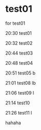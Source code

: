 # test01
for test01

20:30  test01

20:32  test02

20:44  test03

20:48  test04

20:51  test05 b

21:01  test08 lb

21:06  test09  l

21:14   test10

21:26   test11  l

hahaha
